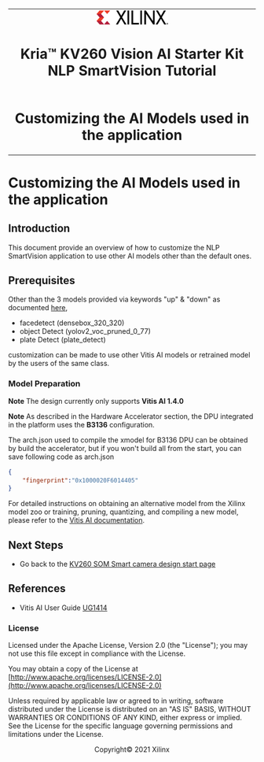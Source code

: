﻿<table class="sphinxhide">
 <tr>
   <td align="center"><img src="../../media/xilinx-logo.png" width="30%"/><h1>Kria&trade; KV260 Vision AI Starter Kit<br>NLP SmartVision Tutorial</h1>
   </td>
 </tr>
 <tr>
 <td align="center"><h1>Customizing the AI Models used in the application</h1>
  </td>
 </tr>
</table>

# Customizing the AI Models used in the application

## Introduction

This document provide an overview of how to customize the NLP SmartVision application to use other AI models other than the default ones.

## Prerequisites

Other than the 3 models provided via keywords "up" & "down" as documented [here](./app_deployment_nlp.md),

* facedetect (densebox_320_320)
* object Detect (yolov2_voc_pruned_0_77)
* plate Detect (plate_detect)

customization can be made to use other Vitis AI models or retrained model by the users of the same class.

### Model Preparation

**Note** The design currently only supports **Vitis AI 1.4.0**

**Note** As described in the Hardware Accelerator section, the DPU integrated in the platform uses the **B3136** configuration.

The arch.json used to compile the xmodel for B3136 DPU can be obtained by build the accelerator, but if you won't build all from the start, you can save following code as arch.json

```json
{
    "fingerprint":"0x1000020F6014405"
}
```

For detailed instructions on obtaining an alternative model from the Xilinx model zoo or training, pruning, quantizing, and compiling a new model, please refer to the [Vitis AI documentation](https://www.xilinx.com/support/documentation/sw_manuals/vitis_ai/1_4/ug1414-vitis-ai.pdf).

## Next Steps

* Go back to the [KV260 SOM Smart camera design start page](../nlp_smartvision_landing)

## References

* Vitis AI User Guide [UG1414](https://www.xilinx.com/support/documentation/sw_manuals/vitis_ai/1_4/ug1414-vitis-ai.pdf)

### License

Licensed under the Apache License, Version 2.0 (the "License"); you may not use this file except in compliance with the License.

You may obtain a copy of the License at
[http://www.apache.org/licenses/LICENSE-2.0](http://www.apache.org/licenses/LICENSE-2.0)

Unless required by applicable law or agreed to in writing, software distributed under the License is distributed on an "AS IS" BASIS, WITHOUT WARRANTIES OR CONDITIONS OF ANY KIND, either express or implied. See the License for the specific language governing permissions and limitations under the License.

<p align="center">Copyright&copy; 2021 Xilinx</p>
